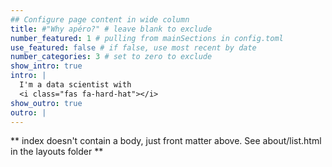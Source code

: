```yaml
---
## Configure page content in wide column
title: #"Why apéro?" # leave blank to exclude
number_featured: 1 # pulling from mainSections in config.toml
use_featured: false # if false, use most recent by date
number_categories: 3 # set to zero to exclude
show_intro: true
intro: |
  I'm a data scientist with 
  <i class="fas fa-hard-hat"></i>
show_outro: true
outro: |
---
```


** index doesn't contain a body, just front matter above.
See about/list.html in the layouts folder **